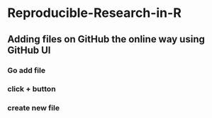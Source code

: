 # Reproducible-Research-in-R
## Adding files on GitHub the online way using GitHub UI

### Go add file
### click + button
### create new file
